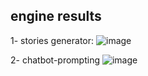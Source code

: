 ## engine results  
1- stories generator:
![image](https://github.com/user-attachments/assets/adb50fc3-8b9f-41b6-ab95-7823c7b625ca)

2- chatbot-prompting 
![image](https://github.com/user-attachments/assets/db76f3e1-09e7-4398-b730-eb3492fe1ff4)
